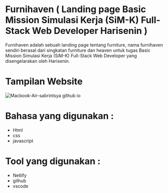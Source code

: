# Furnihaven ( Landing page Basic Mission Simulasi Kerja (SiM-K) Full-Stack Web Developer Harisenin )

Furnihaven adalah sebuah landing page tentang furniture, nama furnihaven sendiri berasal dari singkatan furniture dan heaven untuk tugas Basic Mission Simulasi Kerja (SiM-K) Full-Stack Web Developer yang disengelarakan oleh Harisenin.

# Tampilan Website 
![Macbook-Air-sabrintsya github io](https://github.com/user-attachments/assets/e6f020af-53dd-42a5-a414-c224bf181af3)
 
# Bahasa yang digunakan :
- Html
- css
- javascript

# Tool yang digunakan :
- Netlify
- github
- vscode



  

